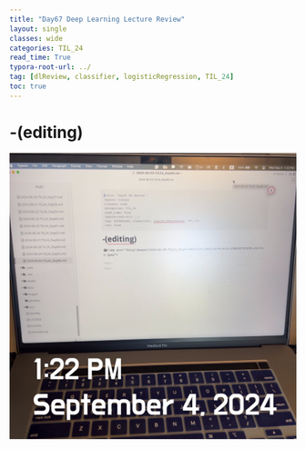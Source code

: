 ```yaml
---
title: "Day67 Deep Learning Lecture Review"
layout: single
classes: wide
categories: TIL_24
read_time: True
typora-root-url: ../
tag: [dlReview, classifier, logisticRegression, TIL_24]
toc: true 
---
```


# -(editing)

![E078B106-915B-47B6-B14F-816FCBFA5E13](/images/2024-09-04-TIL24_Day67_DL/E078B106-915B-47B6-B14F-816FCBFA5E13.jpeg)

<br><br>

